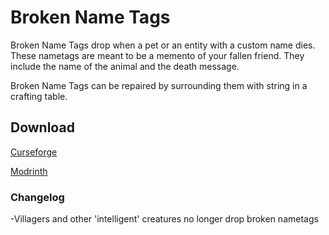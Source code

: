 # Broken Name Tags
Broken Name Tags drop when a pet or an entity with a custom name dies. These nametags are meant to be a memento of your fallen friend. They include the name of the animal and the death message.

Broken Name Tags can be repaired by surrounding them with string in a crafting table.

## Download
[Curseforge](https://www.curseforge.com/minecraft/mc-mods/broken-name-tags)

[Modrinth](https://modrinth.com/mod/broken-name-tags)

### Changelog

-Villagers and other 'intelligent' creatures no longer drop broken nametags